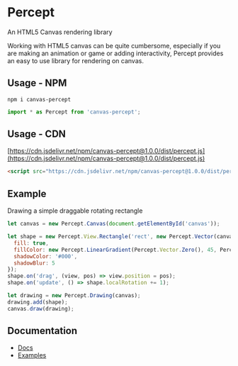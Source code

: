 # Percept
An HTML5 Canvas rendering library

Working with HTML5 canvas can be quite cumbersome, especially if you are making an animation or game or adding interactivity, Percept provides an easy to use library for rendering on canvas.

## Usage - NPM

```
npm i canvas-percept
```

```javascript
import * as Percept from 'canvas-percept';
```

## Usage - CDN

[https://cdn.jsdelivr.net/npm/canvas-percept@1.0.0/dist/percept.js](https://cdn.jsdelivr.net/npm/canvas-percept@1.0.0/dist/percept.js)

```html
<script src="https://cdn.jsdelivr.net/npm/canvas-percept@1.0.0/dist/percept.js"></script>
```

## Example

Drawing a simple draggable rotating rectangle

```javascript
let canvas = new Percept.Canvas(document.getElementById('canvas'));

let shape = new Percept.View.Rectangle('rect', new Percept.Vector(canvas.width / 2, canvas.height / 2), 100, 30, {
  fill: true,
  fillColor: new Percept.LinearGradient(Percept.Vector.Zero(), 45, Percept.Handle.AUTO, ['red', 'green', 'blue'], [0, .5, 1]),
  shadowColor: '#000',
  shadowBlur: 5
});
shape.on('drag', (view, pos) => view.position = pos);
shape.on('update', () => shape.localRotation += 1);

let drawing = new Percept.Drawing(canvas);
drawing.add(shape);
canvas.draw(drawing);
```

## Documentation
* [Docs](https://perceptjs.herokuapp.com/docs/)
* [Examples](https://perceptjs.herokuapp.com/)

